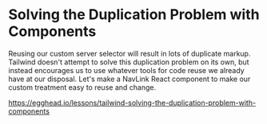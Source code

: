 # Solving the Duplication Problem with Components

Reusing our custom server selector will result in lots of duplicate markup. Tailwind doesn't attempt to solve this duplication problem on its own, but instead encourages us to use whatever tools for code reuse we already have at our disposal. Let's make a NavLink React component to make our custom treatment easy to reuse and change.

https://egghead.io/lessons/tailwind-solving-the-duplication-problem-with-components
